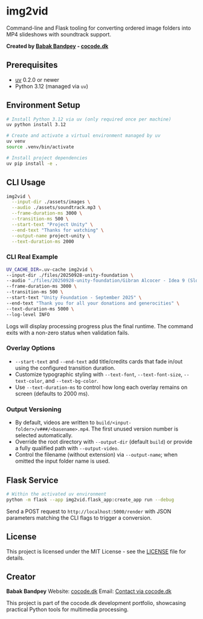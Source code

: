 # img2vid

Command-line and Flask tooling for converting ordered image folders into MP4 slideshows with soundtrack support.

**Created by [Babak Bandpey](https://cocode.dk) - [cocode.dk](https://cocode.dk)**

## Prerequisites
- [uv](https://github.com/astral-sh/uv) 0.2.0 or newer
- Python 3.12 (managed via `uv`)

## Environment Setup
```bash
# Install Python 3.12 via uv (only required once per machine)
uv python install 3.12

# Create and activate a virtual environment managed by uv
uv venv
source .venv/bin/activate

# Install project dependencies
uv pip install -e .
```

## CLI Usage
```bash
img2vid \
  --input-dir ./assets/images \
  --audio ./assets/soundtrack.mp3 \
  --frame-duration-ms 3000 \
  --transition-ms 500 \
  --start-text "Project Unity" \
  --end-text "Thanks for watching" \
  --output-name project-unity \
  --text-duration-ms 2000
```

### CLI Real Example

```bash
UV_CACHE_DIR=.uv-cache img2vid \
--input-dir ./files/20250928-unity-foundation \
--audio "./files/20250928-unity-foundation/Gibran Alcocer - Idea 9 (Slowed + Reverb).mp3" \
--frame-duration-ms 3000 \
--transition-ms 500 \
--start-text "Unity Foundation - September 2025" \
--end-text "Thank you for all your donations and generocities" \
--text-duration-ms 5000 \
--log-level INFO
```

Logs will display processing progress plus the final runtime. The command exits with a non-zero status when validation fails.

### Overlay Options
- `--start-text` and `--end-text` add title/credits cards that fade in/out using the configured transition duration.
- Customize typographic styling with `--text-font`, `--text-font-size`, `--text-color`, and `--text-bg-color`.
- Use `--text-duration-ms` to control how long each overlay remains on screen (defaults to 2000 ms).

### Output Versioning
- By default, videos are written to `build/<input-folder>/v###/<basename>.mp4`. The first unused version number is selected automatically.
- Override the root directory with `--output-dir` (default `build`) or provide a fully qualified path with `--output-video`.
- Control the filename (without extension) via `--output-name`; when omitted the input folder name is used.

## Flask Service
```bash
# Within the activated uv environment
python -m flask --app img2vid.flask_app:create_app run --debug
```

Send a POST request to `http://localhost:5000/render` with JSON parameters matching the CLI flags to trigger a conversion.

## License

This project is licensed under the MIT License - see the [LICENSE](LICENSE) file for details.

## Creator

**Babak Bandpey**
Website: [cocode.dk](https://cocode.dk)
Email: [Contact via cocode.dk](https://cocode.dk)

This project is part of the cocode.dk development portfolio, showcasing practical Python tools for multimedia processing.
